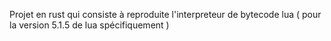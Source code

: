 Projet en rust qui consiste à reproduite l'interpreteur de bytecode lua ( pour la version 5.1.5 de lua spécifiquement ) 
